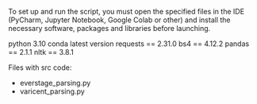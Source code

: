 To set up and run the script, you must open the specified files in the IDE 
(PyCharm, Jupyter Notebook, Google Colab or other) and install the necessary software, 
packages and libraries before launching.
 

python 3.10
conda latest version
requests == 2.31.0
bs4 == 4.12.2
pandas == 2.1.1
nltk == 3.8.1

Files with src code: 
- everstage_parsing.py
- varicent_parsing.py

